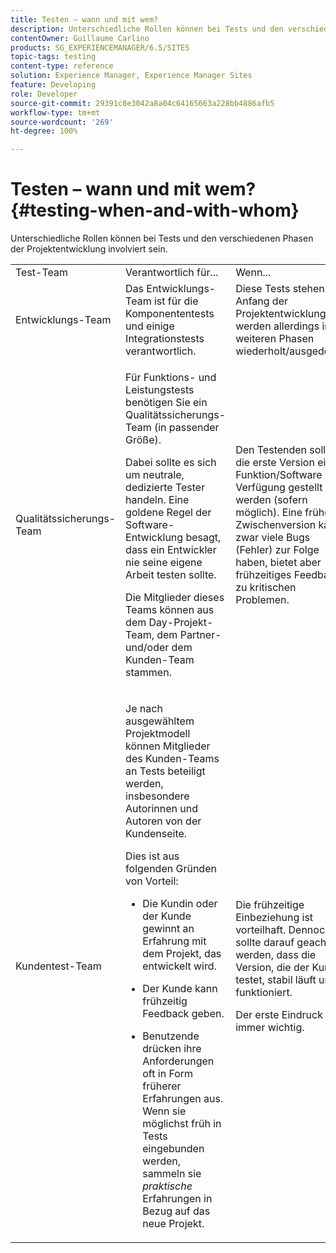```yaml
---
title: Testen – wann und mit wem?
description: Unterschiedliche Rollen können bei Tests und den verschiedenen Phasen der Projektentwicklung involviert sein.
contentOwner: Guillaume Carlino
products: SG_EXPERIENCEMANAGER/6.5/SITES
topic-tags: testing
content-type: reference
solution: Experience Manager, Experience Manager Sites
feature: Developing
role: Developer
source-git-commit: 29391c8e3042a8a04c64165663a228bb4886afb5
workflow-type: tm+mt
source-wordcount: '269'
ht-degree: 100%

---
```


# Testen – wann und mit wem?{#testing-when-and-with-whom}

Unterschiedliche Rollen können bei Tests und den verschiedenen Phasen der Projektentwicklung involviert sein.

<table>
 <tbody>
  <tr>
   <td>Test-Team</td>
   <td>Verantwortlich für... </td>
   <td>Wenn...</td>
  </tr>
  <tr>
   <td>Entwicklungs-Team</td>
   <td>Das Entwicklungs-Team ist für die Komponententests und einige Integrationstests verantwortlich.</td>
   <td>Diese Tests stehen am Anfang der Projektentwicklung, werden allerdings in weiteren Phasen wiederholt/ausgedehnt.</td>
  </tr>
  <tr>
   <td>Qualitätssicherungs-Team</td>
   <td><p>Für Funktions- und Leistungstests benötigen Sie ein Qualitätssicherungs-Team (in passender Größe).</p> <p>Dabei sollte es sich um neutrale, dedizierte Tester handeln. Eine goldene Regel der Software-Entwicklung besagt, dass ein Entwickler nie seine eigene Arbeit testen sollte.</p> <p>Die Mitglieder dieses Teams können aus dem Day-Projekt-Team, dem Partner- und/oder dem Kunden-Team stammen.</p> </td>
   <td><p>Den Testenden sollte die erste Version einer Funktion/Software zur Verfügung gestellt werden (sofern möglich). Eine frühe Zwischenversion kann zwar viele Bugs (Fehler) zur Folge haben, bietet aber frühzeitiges Feedback zu kritischen Problemen.</p> </td>
  </tr>
  <tr>
   <td>Kundentest-Team</td>
   <td><p>Je nach ausgewähltem Projektmodell können Mitglieder des Kunden-Teams an Tests beteiligt werden, insbesondere Autorinnen und Autoren von der Kundenseite.</p> <p>Dies ist aus folgenden Gründen von Vorteil:</p>
    <ul>
     <li><p>Die Kundin oder der Kunde gewinnt an Erfahrung mit dem Projekt, das entwickelt wird.</p> </li>
     <li><p>Der Kunde kann frühzeitig Feedback geben.</p> </li>
     <li><p>Benutzende drücken ihre Anforderungen oft in Form früherer Erfahrungen aus. Wenn sie möglichst früh in Tests eingebunden werden, sammeln sie <i>praktische</i> Erfahrungen in Bezug auf das neue Projekt.</p> </li>
    </ul> </td>
   <td><p>Die frühzeitige Einbeziehung ist vorteilhaft. Dennoch sollte darauf geachtet werden, dass die Version, die der Kunde testet, stabil läuft und funktioniert.</p> <p>Der erste Eindruck ist immer wichtig.</p> </td>
  </tr>
 </tbody>
</table>

